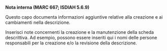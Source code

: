 **Nota interna (MARC 667; ISDIAH 5.6.9)**

Questo capo documenta informazioni aggiuntive relative alla creazione e ai cambiamenti nella descrizione.

Inserisci note concernenti la creazione e la manutenzione della scheda descrittiva. Ad esempio, possono essere inseriti qui i nomi delle persone responsabili per la creazione e/o la revisione della descrizione.&nbsp;